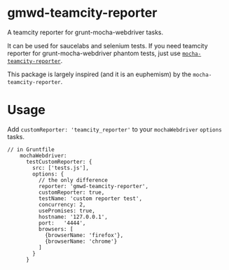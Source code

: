 # gmwd-teamcity-reporter

A teamcity reporter for grunt-mocha-webdriver tasks.

It can be used for saucelabs and selenium tests. If you need teamcity reporter for grunt-mocha-webdriver phantom tests, just use [`mocha-teamcity-reporter`](https://www.npmjs.org/package/mocha-teamcity-reporter).

This package is largely inspired (and it is an euphemism) by the `mocha-teamcity-reporter`.

# Usage

Add `customReporter: 'teamcity_reporter'` to your `mochaWebdriver` `options` tasks.

```
// in Gruntfile
    mochaWebdriver:
      testCustomReporter: {
        src: ['tests.js'],
        options: {
          // the only difference
          reporter: 'gmwd-teamcity-reporter',
          customReporter: true,
          testName: 'custom reporter test',
          concurrency: 2,
          usePromises: true,
          hostname: '127.0.0.1',
          port:   '4444',
          browsers: [
            {browserName: 'firefox'},
            {browserName: 'chrome'}
          ]
        }
      }
```
